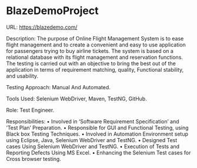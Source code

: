# BlazeDemoProject

URL:   https://blazedemo.com/

Description: The purpose of Online Flight Management System is to ease flight management and to create a convenient and easy to use application for passengers trying to buy airline tickets. The system is based on a relational database with its flight management and reservation functions. The testing is carried out with an objective to bring the best out of the application in terms of requirement matching, quality, Functional stability, and usability. 

Testing Approach: Manual And Automated. 

Tools Used: Selenium WebDriver, Maven, TestNG, GitHub. 

Role: Test Engineer.

Responsibilities: 
• Involved in ‘Software Requirement Specification’ and ’Test Plan’ Preparation. 
• Responsible for GUI and Functional Testing, using Black box Testing Techniques. 
• Involved in Automation Environment setup using Eclipse, Java, Selenium WebDriver and TestNG. 
• Designed Test cases Using Selenium WebDriver and TestNG. 
• Execution of Tests and Reporting Defects Using MS Excel. 
• Enhancing the Selenium Test cases for Cross browser testing.

